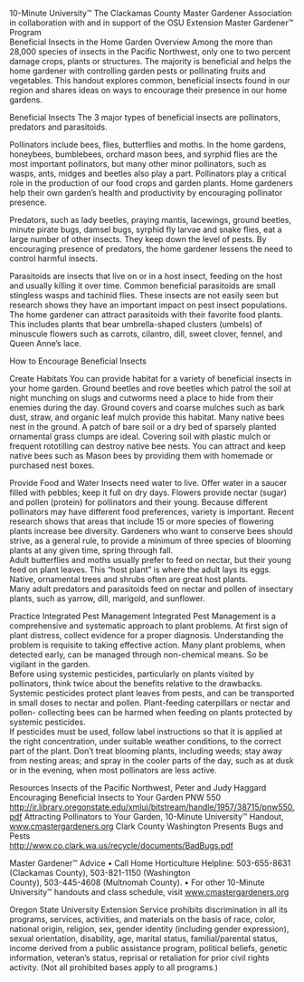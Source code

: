

10-Minute University™ 
The Clackamas County Master Gardener Association in collaboration with and in support of 
the OSU Extension Master Gardener™ Program   
Beneficial Insects in the Home Garden 
Overview 
Among the more than 28,000 species of insects in the Pacific Northwest, only one to two percent 
damage crops, plants or structures. The majority is beneficial and helps the home gardener with 
controlling garden pests or pollinating fruits and vegetables.  This handout explores common, 
beneficial insects found in our region and shares ideas on ways to encourage their presence in our 
home gardens. 
 
Beneficial Insects 
The 3 major types of beneficial insects are pollinators, predators and parasitoids. 
 
Pollinators include bees, flies, butterflies and moths. In the home gardens, honeybees, bumblebees, 
orchard mason bees, and syrphid flies are the most important pollinators, but many other minor 
pollinators, such as wasps, ants, midges and beetles also play a part.  Pollinators play a critical role in 
the production of our food crops and garden plants.  Home gardeners help their own garden’s health 
and productivity by encouraging pollinator presence. 
 
Predators, such as lady beetles, praying mantis, lacewings, ground beetles, minute pirate bugs, damsel 
bugs, syrphid fly larvae and snake flies, eat a large number of other insects. They keep down the level 
of pests.  By encouraging presence of predators, the home gardener lessens the need to control 
harmful insects.   
 
Parasitoids are insects that live on or in a host insect, feeding on the host and usually killing it over 
time.  Common beneficial parasitoids are small stingless wasps and tachinid flies.  These insects are not 
easily seen but research shows they have an important impact on pest insect populations. The home 
gardener can attract parasitoids with their favorite food plants.  This includes plants that bear 
umbrella-shaped clusters (umbels) of minuscule flowers such as carrots, cilantro, dill, sweet clover, 
fennel, and Queen Anne’s lace. 
 
How to Encourage Beneficial Insects  
 
Create Habitats 
You can provide habitat for a variety of beneficial insects in your home garden.  Ground beetles and 
rove beetles which patrol the soil at night munching on slugs and cutworms need a place to hide from 
their enemies during the day.  Ground covers and coarse mulches such as bark dust, straw, and organic 
leaf mulch provide this habitat.  Many native bees nest in the ground.  A patch of bare soil or a dry bed 
of sparsely planted ornamental grass clumps are ideal.  Covering soil with plastic mulch or frequent 
rototilling can destroy native bee nests.  You can attract and keep native bees such as Mason bees by 
providing them with homemade or purchased nest boxes. 
 
 

Provide Food and Water 
Insects need water to live. Offer water in a saucer filled with pebbles; keep it full on dry days. 
Flowers provide nectar (sugar) and pollen (protein) for pollinators and their young. Because different 
pollinators may have different food preferences, variety is important. Recent research shows that 
areas that include 15 or more species of flowering plants increase bee diversity.  Gardeners who want 
to conserve bees should strive, as a general rule, to provide a minimum of three species of blooming 
plants at any given time, spring through fall.  
Adult butterflies and moths usually prefer to feed on nectar, but their young feed on plant leaves. This 
“host plant” is where the adult lays its eggs. Native, ornamental trees and shrubs often are great host 
plants.     
Many adult predators and parasitoids feed on nectar and pollen of insectary plants, such as yarrow, 
dill, marigold, and sunflower. 
 
Practice Integrated Pest Management 
Integrated Pest Management is a comprehensive and systematic approach to plant problems. 
At first sign of plant distress, collect evidence for a proper diagnosis. Understanding the problem is 
requisite to taking effective action. Many plant problems, when detected early, can be managed 
through non-chemical means. So be vigilant in the garden.  
Before using systemic pesticides, particularly on plants visited by pollinators, think twice about the 
benefits relative to the drawbacks.  Systemic pesticides protect plant leaves from pests, and can be 
transported in small doses to nectar and pollen.  Plant-feeding caterpillars or nectar and pollen-
collecting bees can be harmed when feeding on plants protected by systemic pesticides.    
If pesticides must be used, follow label instructions so that it is applied at the right concentration, 
under suitable weather conditions, to the correct part of the plant. Don’t treat blooming plants, 
including weeds; stay away from nesting areas; and spray in the cooler parts of the day, such as at dusk 
or in the evening, when most pollinators are less active. 
 
Resources 
Insects of the Pacific Northwest, Peter and Judy Haggard  
Encouraging Beneficial Insects to Your Garden PNW 550 
http://ir.library.oregonstate.edu/xmlui/bitstream/handle/1957/38715/pnw550.pdf 
Attracting Pollinators to Your Garden, 10-Minute University™ Handout, www.cmastergardeners.org 
Clark County Washington Presents Bugs and Pests   
             http://www.co.clark.wa.us/recycle/documents/BadBugs.pdf 
 
Master Gardener™ Advice 
• Call Home Horticulture Helpline:  503-655-8631 (Clackamas County), 503-821-1150 (Washington  
   County), 503-445-4608 (Multnomah County). 
• For other 10-Minute University™ handouts and class schedule, visit www.cmastergardeners.org  
 
Oregon State University Extension Service prohibits discrimination in all its programs, services, activities, and materials on 
the basis of race, color, national origin, religion, sex, gender identity (including gender expression), sexual orientation, 
disability, age, marital status, familial/parental status, income derived from a public assistance program, political beliefs, 
genetic information, veteran’s status, reprisal or retaliation for prior civil rights activity. (Not all prohibited bases apply to all 
programs.) 